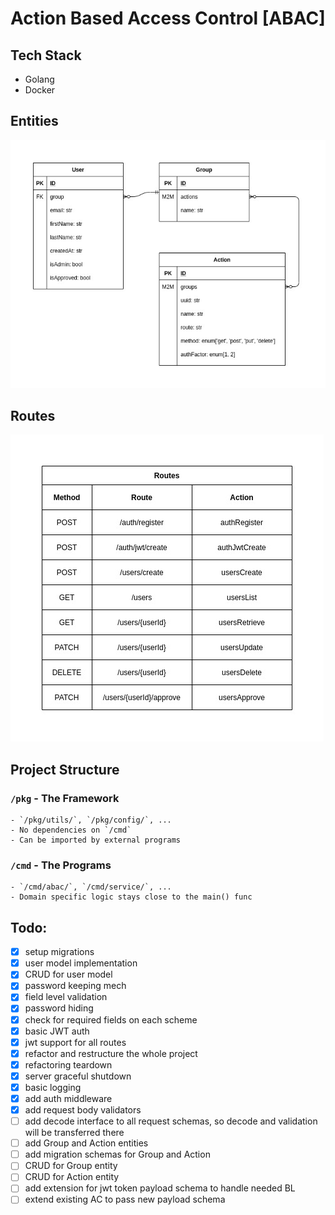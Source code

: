 # Action Based Access Control [ABAC]


## Tech Stack
- Golang
- Docker


## Entities

![entities](docs/diagrams/abac-entities.jpg)


## Routes

![entities](docs/diagrams/abac-routes.jpg)


## Project Structure

### `/pkg` - The Framework
    - `/pkg/utils/`, `/pkg/config/`, ...
    - No dependencies on `/cmd`
    - Can be imported by external programs
### `/cmd` - The Programs
    - `/cmd/abac/`, `/cmd/service/`, ...
    - Domain specific logic stays close to the main() func


## Todo:
- [X] setup migrations
- [X] user model implementation
- [X] CRUD for user model
- [X] password keeping mech
- [X] field level validation
- [X] password hiding
- [X] check for required fields on each scheme
- [x] basic JWT auth
- [X] jwt support for all routes
- [X] refactor and restructure the whole project
- [X] refactoring teardown
- [X] server graceful shutdown
- [X] basic logging
- [x] add auth middleware
- [x] add request body validators
- [ ] add decode interface to all request schemas, so decode and validation will be transferred there
- [ ] add Group and Action entities
- [ ] add migration schemas for Group and Action
- [ ] CRUD for Group entity
- [ ] CRUD for Action entity
- [ ] add extension for jwt token payload schema to handle needed BL
- [ ] extend existing AC to pass new payload schema

